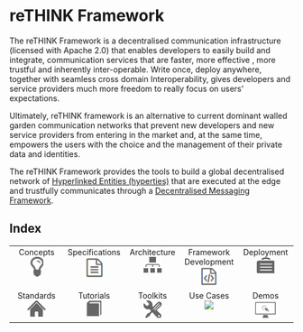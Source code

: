 # reTHINK Framework

The reTHINK Framework is a decentralised communication infrastructure (licensed with Apache 2.0) that enables developers to easily build and integrate, communication services that are faster, more effective , more trustful and inherently inter-operable. Write once, deploy anywhere, together with seamless cross domain Interoperability, gives developers and service providers much more freedom to really focus on users' expectations.

Ultimately, reTHINK framework is an alternative to current dominant walled garden communication networks that prevent new developers and new service providers from entering in the market and, at the same time, empowers the users with the choice and the management of their private data and identities.

The reTHINK Framework provides the tools to build a global decentralised network of [Hyperlinked Entities (hyperties)](https://github.com/reTHINK-project/specs/blob/master/tutorials/hyperty.md) that are executed at the edge and trustfully communicates through a [Decentralised Messaging Framework](https://github.com/reTHINK-project/specs/blob/master/messaging-framework/readme.md).

## Index

<table>
<tr valign="top" align="center">
<td width="20%">Concepts<br><a href="Concepts"><img width="23" src="images/lightbulb.png"></a></td>
<td width="20%">Specifications<br><a href="Specifications"><img width="32" src="images/txt.png"></a></td>
<td width="20%">Architecture<br><a href="Architecture"><img width="32" src="images/resources.png"></a></td>
<td width="20%">Framework Development<br><a href="Framework Development"><img width="32" src="images/code.png"></a></td>
<td width="20%">Deployment<br><a href="Deployment"><img width="32" src="images/network-construction.png"></a></td>
</tr>
<tr valign="top" align="center">
<td width="20%">Standards<br><a href="https://github.com/reTHINK-project/w3c"><img width="32" src="images/home.png"></a></td>
<td width="20%">Tutorials<br><a href="Tutorials"><img width="26" src="images/glyphicon-book.png"></a></td>
<td width="20%">Toolkits<br><a href="Toolkits"><img width="32" src="images/configuration.png"></a></td>
<td width="20%">Use Cases<br><a href="Use Cases/"><img width="44" src="himages/usecase_icon.png"></a></td>
<td width="20%">Demos<br><a href="Demos/"><img width="42" src="images/demo_icon.png"></a></td></tr>
</table>
<br>
